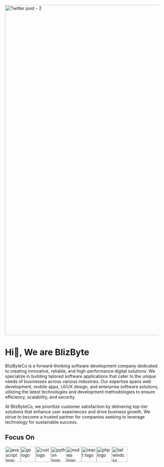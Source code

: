 <img width="1080" alt="Twitter post - 2" src="https://github.com/BlizByte/.github/assets/66572675/bbefb3d8-e392-4da2-9cc4-35456ec906db">

# Hi👋, We are BlizByte

BlizByteCo is a forward-thinking software development company dedicated to creating innovative, reliable, and high-performance digital solutions. We specialize in building tailored software applications that cater to the unique needs of businesses across various industries. Our expertise spans web development, mobile apps, UI/UX design, and enterprise software solutions, utilizing the latest technologies and development methodologies to ensure efficiency, scalability, and security.

At BlizByteCo, we prioritize customer satisfaction by delivering top-tier solutions that enhance user experiences and drive business growth. We strive to become a trusted partner for companies seeking to leverage technology for sustainable success.

## Focus On
<div style="display: flex;">
  <img src="https://skillicons.dev/icons?i=js" width="50" height="50" alt="javascript logo"  />
  <img src="https://skillicons.dev/icons?i=golang" width="50" height="50" alt="go logo"  />
  <img src="https://skillicons.dev/icons?i=rust" width="50" height="50" alt="rust logo"  />
  <img src="https://skillicons.dev/icons?i=py" width="50" height="50" alt="python logo"  />
  <img src="https://skillicons.dev/icons?i=nodejs" width="50" height="50" alt="nodejs logo"  />
  <img src="https://skillicons.dev/icons?i=react" width="50" height="50" alt="react logo"  />
  <img src="https://skillicons.dev/icons?i=php" width="50" height="50" alt="php logo"  />
  <img src="https://skillicons.dev/icons?i=tailwind" width="50" height="50" alt="tailwindcss logo"  />
</div>


